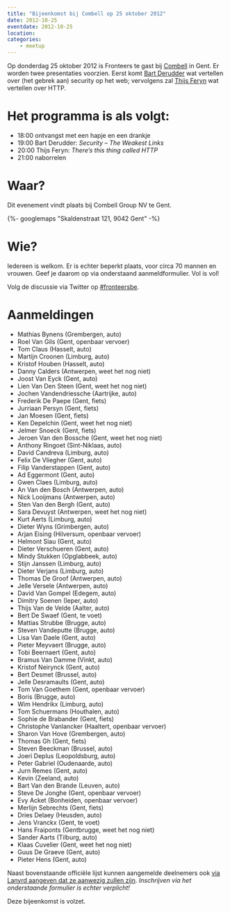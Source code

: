```yaml
---
title: "Bijeenkomst bij Combell op 25 oktober 2012"
date: 2012-10-25
eventdate: 2012-10-25
location:
categories:
    - meetup
---
```

Op donderdag 25 oktober 2012 is Fronteers te gast bij [Combell](http://www.combell.com/nl) in Gent. Er worden twee presentaties voorzien. Eerst komt [Bart Derudder](https://twitter.com/qwaxys) wat vertellen over (het gebrek aan) security op het web; vervolgens zal [Thijs Feryn](https://twitter.com/ThijsFeryn) wat vertellen over HTTP.

# Het programma is als volgt:

* 18:00 ontvangst met een hapje en een drankje
* 19:00 Bart Derudder: _Security – The Weakest Links_
* 20:00 Thijs Feryn: _There’s this thing called HTTP_
* 21:00 naborrelen

# Waar?

Dit evenement vindt plaats bij Combell Group NV te Gent.

{%- googlemaps "Skaldenstraat 121, 9042 Gent" -%}

# Wie?

Iedereen is welkom. Er is echter beperkt plaats, voor circa 70 mannen en vrouwen. Geef je daarom op via onderstaand aanmeldformulier. Vol is vol!

Volg de discussie via Twitter op [#fronteersbe](https://twitter.com/search?q=%23fronteersbe).

# Aanmeldingen

* Mathias Bynens (Grembergen, auto)
* Roel Van Gils (Gent, openbaar vervoer)
* Tom Claus (Hasselt, auto)
* Martijn Croonen (Limburg, auto)
* Kristof Houben (Hasselt, auto)
* Danny Calders (Antwerpen, weet het nog niet)
* Joost Van Eyck (Gent, auto)
* Lien Van Den Steen (Gent, weet het nog niet)
* Jochen Vandendriessche (Aartrijke, auto)
* Frederik De Paepe (Gent, fiets)
* Jurriaan Persyn (Gent, fiets)
* Jan Moesen (Gent, fiets)
* Ken Depelchin (Gent, weet het nog niet)
* Jelmer Snoeck (Gent, fiets)
* Jeroen Van den Bossche (Gent, weet het nog niet)
* Anthony Ringoet (Sint-Niklaas, auto)
* David Candreva (Limburg, auto)
* Felix De Vliegher (Gent, auto)
* Filip Vanderstappen (Gent, auto)
* Ad Eggermont (Gent, auto)
* Gwen Claes (Limburg, auto)
* An Van den Bosch (Antwerpen, auto)
* Nick Looijmans (Antwerpen, auto)
* Sten Van den Bergh (Gent, auto)
* Sara Devuyst (Antwerpen, weet het nog niet)
* Kurt Aerts (Limburg, auto)
* Dieter Wyns (Grimbergen, auto)
* Arjan Eising (Hilversum, openbaar vervoer)
* Helmont Siau (Gent, auto)
* Dieter Verschueren (Gent, auto)
* Mindy Stukken (Opglabbeek, auto)
* Stijn Janssen (Limburg, auto)
* Dieter Verjans (Limburg, auto)
* Thomas De Groof (Antwerpen, auto)
* Jelle Versele (Antwerpen, auto)
* David Van Gompel (Edegem, auto)
* Dimitry Soenen (Ieper, auto)
* Thijs Van de Velde (Aalter, auto)
* Bert De Swaef (Gent, te voet)
* Mattias Strubbe (Brugge, auto)
* Steven Vandeputte (Brugge, auto)
* Lisa Van Daele (Gent, auto)
* Pieter Meyvaert (Brugge, auto)
* Tobi Beernaert (Gent, auto)
* Bramus Van Damme (Vinkt, auto)
* Kristof Neirynck (Gent, auto)
* Bert Desmet (Brussel, auto)
* Jelle Desramaults (Gent, auto)
* Tom Van Goethem (Gent, openbaar vervoer)
* Boris (Brugge, auto)
* Wim Hendrikx (Limburg, auto)
* Tom Schuermans (Houthalen, auto)
* Sophie de Brabander (Gent, fiets)
* Christophe Vanlancker (Haaltert, openbaar vervoer)
* Sharon Van Hove (Grembergen, auto)
* Thomas Gh (Gent, fiets)
* Steven Beeckman (Brussel, auto)
* Joeri Deplus (Leopoldsburg, auto)
* Peter Gabriel (Oudenaarde, auto)
* Jurn Remes (Gent, auto)
* Kevin (Zeeland, auto)
* Bart Van den Brande (Leuven, auto)
* Steve De Jonghe (Gent, openbaar vervoer)
* Evy Acket (Bonheiden, openbaar vervoer)
* Merlijn Sebrechts (Gent, fiets)
* Dries Delaey (Heusden, auto)
* Jens Vranckx (Gent, te voet)
* Hans Fraiponts (Gentbrugge, weet het nog niet)
* Sander Aarts (Tilburg, auto)
* Klaas Cuvelier (Gent, weet het nog niet)
* Guus De Graeve (Gent, auto)
* Pieter Hens (Gent, auto)

Naast bovenstaande officiële lijst kunnen aangemelde deelnemers ook [via Lanyrd aangeven dat ze aanwezig zullen zijn](http://lanyrd.com/2012/fronteersbe-combell/). *Inschrijven via het onderstaande formulier is echter verplicht!*

Deze bijeenkomst is volzet.

